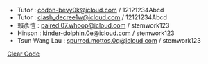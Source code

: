 - Tutor : codon-bevy0k@icloud.com / 12121234Abcd
- Tutor : clash_decree1w@icloud.com / 12121234Abcd
- 賴彥愷 : paired.07.whoop@icloud.com / stemwork123
- Hinson : kinder-dolphin.0e@icloud.com / stemwork123
- Tsun Wang Lau : spurred.mottos.0q@icloud.com / stemwork123

[Clear Code](https://github.com/clear-code-projects)
